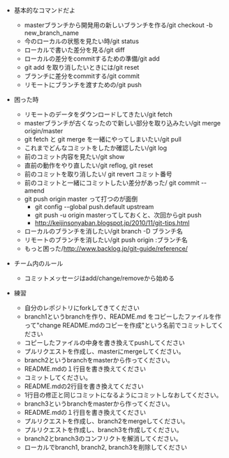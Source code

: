 * 基本的なコマンドだよ
    * masterブランチから開発用の新しいブランチを作る/git checkout -b new_branch_name
    * 今のローカルの状態を見たい時/git status
    * ローカルで書いた差分を見る/git diff
    * ローカルの差分をcommitするための準備/git add
    * git add を取り消したいときには/git reset
    * ブランチに差分をcommitする/git commit
    * リモートにブランチを渡すための/git push

* 困った時
    * リモートのデータをダウンロードしてきたい/git fetch
    * masterブランチが古くなったので新しい部分を取り込みたい/git merge origin/master
    * git fetch と git merge を一緒にやってしまいたい/git pull
    * これまでどんなコミットをしたか確認したい/git log
    * 前のコミット内容を見たい/git show
    * 直前の動作をやり直したい/git reflog, git reset
    * 前のコミットを取り消したい/ git revert コミット番号
    * 前のコミットと一緒にコミットしたい差分があった/ git commit --amend
    * git push origin master って打つのが面倒
        * git config --global push.default upstream
        * git push -u origin masterってしておくと、次回からgit push
        * http://keijinsonyaban.blogspot.jp/2010/11/git-tips.html
    * ローカルのブランチを消したい/git branch -D ブランチ名
    * リモートのブランチを消したい/git push origin :ブランチ名
    * もっと困った/http://www.backlog.jp/git-guide/reference/

* チーム内のルール
    * コミットメッセージはadd/change/removeから始める

* 練習
    * 自分のレポジトリにforkしてきてください
    * branch1というbranchを作り、README.md をコピーしたファイルを作って"change README.mdのコピーを作成"という名前でコミットしてください
    * コピーしたファイルの中身を書き換えてpushしてください
    * プルリクエストを作成し、masterにmergeしてください。
    * branch2というbranchをmasterから作ってください。
    * README.mdの１行目を書き換えてください
    * コミットしてください。
    * README.mdの2行目を書き換えてください
    * 1行目の修正と同じコミットになるようにコミットしなおしてください。
    * branch3というbranchをmasterから作ってください。
    * README.mdの１行目を書き換えてください
    * プルリクエストを作成し、branch2をmergeしてください。
    * プルリクエストを作成し、branch3を作成してください。
    * branch2とbranch3のコンフリクトを解消してください。
    * ローカルでbranch1, branch2, branch3を削除してください



